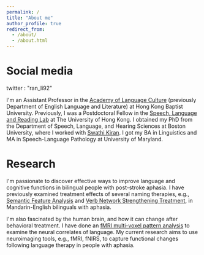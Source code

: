 ```yaml
---
permalink: /
title: "About me"
author_profile: true
redirect_from: 
  - /about/
  - /about.html
---
```


  # Social media
  twitter          : "ran_li92"

I'm an Assistant Professor in the [Academy of Language Culture](https://eng.hkbu.edu.hk/academic-staff/dr-li-ran/) (previously Department of English Language and Literature) at Hong Kong Baptist University. Previously, I was a Postdoctoral Fellow in the [Speech, Language and Reading Lab](https://slrlab.edu.hku.hk/) at The University of Hong Kong. I obtained my PhD from the Department of Speech, Language, and Hearing Sciences at Boston University, where I worked with [Swathi Kiran](https://www.bu.edu/sargent/profile/swathi-kiran-ph-d-ccc-slp/). I got my BA in Linguistics and MA in Speech-Language Pathology at University of Maryland.

Research
======
I'm passionate to discover effective ways to improve language and cognitive functions in  bilingual people with post-stroke aphasia. I have previously examined treatment effects of several naming therapies, e.g., [Semantic Feature Analysis](https://pubs.asha.org/doi/abs/10.1044/2023_AJSLP-22-00236) and [Verb Network Strengthening Treatment](https://www.tandfonline.com/doi/abs/10.1080/09602011.2020.1773278), in Mandarin-English bilinguals with aphasia.

I'm also fascinated by the human brain, and how it can change after behavioral treatment. I have done an [fMRI multi-voxel pattern analysis](https://www.sciencedirect.com/science/article/abs/pii/S0028393221001445) to examine the neural correlates of language. My current research aims to use neuroimaging tools, e.g., fMRI, fNIRS, to capture functional changes following language therapy in people with aphasia.
